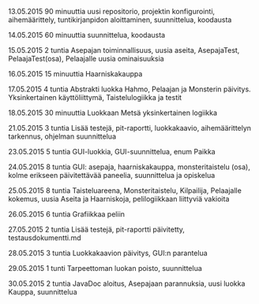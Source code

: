 13.05.2015
90 minuuttia
uusi repositorio, projektin konfigurointi, aihemäärittely, tuntikirjanpidon aloittaminen, suunnittelua, koodausta

14.05.2015
60 minuuttia
suunnittelua, koodausta

15.05.2015
2 tuntia
Asepajan toiminnallisuus, uusia aseita, AsepajaTest, PelaajaTest(osa), Pelaajalle uusia ominaisuuksia

16.05.2015
15 minuuttia
Haarniskakauppa

17.05.2015
4 tuntia
Abstrakti luokka Hahmo, Pelaajan ja Monsterin päivitys. Yksinkertainen käyttöliittymä, Taistelulogiikka ja testit

18.05.2015
30 minuuttia
Luokkaan Metsä yksinkertainen logiikka

21.05.2015
3 tuntia
Lisää testejä, pit-raportti, luokkakaavio, aihemäärittelyn tarkennus, ohjelman suunnittelua

23.05.2015
5 tuntia
GUI-luokkia, GUI-suunnittelua, enum Paikka

24.05.2015
8 tuntia
GUI: asepaja, haarniskakauppa, monsteritaistelu (osa), kolme erikseen päivitettävää paneelia, suunnittelua ja opiskelua

25.05.2015
8 tuntia
Taisteluareena, Monsteritaistelu, Kilpailija, Pelaajalle kokemus, uusia Aseita ja Haarniskoja, pelilogiikkaan liittyviä vakioita

26.05.2015
6 tuntia
Grafiikkaa peliin

27.05.2015
2 tuntia
Lisää testejä, pit-raportti päivitetty, testausdokumentti.md

28.05.2015
3 tuntia
Luokkakaavion päivitys, GUI:n parantelua

29.05.2015
1 tunti
Tarpeettoman luokan poisto, suunnittelua

30.05.2015
2 tuntia
JavaDoc aloitus, Asepajaan parannuksia, uusi luokka Kauppa, suunnittelua
